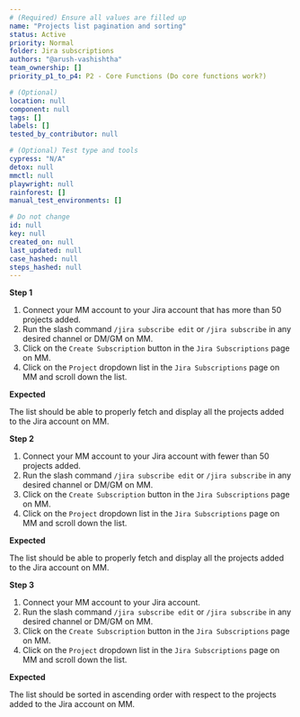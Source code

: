 ```yaml
---
# (Required) Ensure all values are filled up
name: "Projects list pagination and sorting"
status: Active
priority: Normal
folder: Jira subscriptions
authors: "@arush-vashishtha"
team_ownership: []
priority_p1_to_p4: P2 - Core Functions (Do core functions work?)

# (Optional)
location: null
component: null
tags: []
labels: []
tested_by_contributor: null

# (Optional) Test type and tools
cypress: "N/A"
detox: null
mmctl: null
playwright: null
rainforest: []
manual_test_environments: []

# Do not change
id: null
key: null
created_on: null
last_updated: null
case_hashed: null
steps_hashed: null
---
```


**Step 1**

1. Connect your MM account to your Jira account that has more than 50 projects added.
2. Run the slash command `/jira subscribe edit` or `/jira subscribe` in any desired channel or DM/GM on MM.
3. Click on the `Create Subscription` button in the `Jira Subscriptions` page on MM.
4. Click on the `Project` dropdown list in the `Jira Subscriptions` page on MM and scroll down the list.

**Expected**

The list should be able to properly fetch and display all the projects added to the Jira account on MM.

**Step 2**

1. Connect your MM account to your Jira account with fewer than 50 projects added.
2. Run the slash command `/jira subscribe edit` or `/jira subscribe` in any desired channel or DM/GM on MM.
3. Click on the `Create Subscription` button in the `Jira Subscriptions` page on MM.
4. Click on the `Project` dropdown list in the `Jira Subscriptions` page on MM and scroll down the list.

**Expected**

The list should be able to properly fetch and display all the projects added to the Jira account on MM.

**Step 3**

1. Connect your MM account to your Jira account.
2. Run the slash command `/jira subscribe edit` or `/jira subscribe` in any desired channel or DM/GM on MM.
3. Click on the `Create Subscription` button in the `Jira Subscriptions` page on MM.
4. Click on the `Project` dropdown list in the `Jira Subscriptions` page on MM and scroll down the list.

**Expected**

The list should be sorted in ascending order with respect to the projects added to the Jira account on MM.
